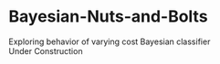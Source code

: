 # Bayesian-Nuts-and-Bolts
Exploring behavior of varying cost Bayesian classifier   
Under Construction
